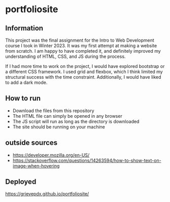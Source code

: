 # portfoliosite

## Information

This project was the final assignment for the Intro to Web Development course I took in Winter 2023. It was my first attempt at making a website from scratch. I am happy to have completed it, and definitely improved my understanding of HTML, CSS, and JS during the process.

If I had more time to work on the project, I would have explored bootstrap or a different CSS framework. I used grid and flexbox, which I think limited my structural success with the time constraint. Additionally, I would have liked to add a dark mode.

## How to run

- Download the files from this repository
- The HTML file can simply be opened in any browser
- The JS script will run as long as the directory is downloaded
- The site should be running on your machine

## outside sources

- https://developer.mozilla.org/en-US/
- https://stackoverflow.com/questions/14263594/how-to-show-text-on-image-when-hovering

## Deployed

https://grievepdx.github.io/portfoliosite/
